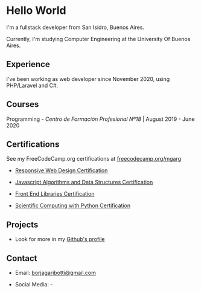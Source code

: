 # Hello World

I'm a fullstack developer from San Isidro, Buenos Aires.

Currently, I'm studying Computer Engineering at the University Of Buenos
Aires.

## Experience

I've been working as web developer since November 2020, using PHP/Laravel and C#.

## Courses

  Programming - *Centro de Formación Profesional Nº18* | August 2019 - June 2020

## Certifications

See my FreeCodeCamp.org certifications at [freecodecamp.org/mgarg](https://www.freecodecamp.org/mgarg)

  - [Responsive Web Design Certification](https://www.freecodecamp.org/certification/mgarg/responsive-web-design)

  - [Javascript Algorithms and Data Structures Certification](https://www.freecodecamp.org/certification/mgarg/javascript-algorithms-and-data-structures)
  - [Front End Libraries Certification](https://www.freecodecamp.org/certification/mgarg/front-end-libraries)

  - [Scientific Computing with Python Certification](https://www.freecodecamp.org/certification/mgarg/scientific-computing-with-python-v7)

## Projects

- Look for more in my [Github's profile](https://github.com/mrti259/)

## Contact

- Email: [borjagaribotti@gmail.com](mailto:borjagaribotti@gmail.com)

- Social Media: -
